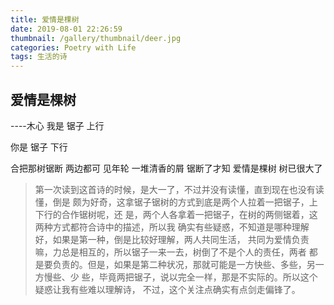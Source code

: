 ```yaml
---
title: 爱情是棵树
date: 2019-08-01 22:26:59
thumbnail: /gallery/thumbnail/deer.jpg
categories: Poetry with Life
tags: 生活的诗
---
```

## 爱情是棵树
----木心
我是
锯子
上行

你是
锯子
下行

合把那树锯断
两边都可
见年轮
一堆清香的屑
锯断了才知
爱情是棵树
树已很大了
<!--more-->
>第一次读到这首诗的时候，是大一了，不过并没有读懂，直到现在也没有读懂，倒是
颇为好奇，这拿锯子锯树的方式到底是两个人拉着一把锯子，上下行的合作锯树呢，还
是，两个人各拿着一把锯子，在树的两侧锯着，这两种方式都符合诗中的描述，所以我
确实有些疑惑，不知道是哪种理解好，如果是第一种，倒是比较好理解，两人共同生活，
共同为爱情负责嘛，力总是相互的，所以锯子一来一去，树倒了不是个人的责任，两者
都是要负责的。但是，如果是第二种状况，那就可能是一方快些、多些，另一方慢些、少
些，毕竟两把锯子，说以完全一样，那是不实际的。所以这个疑惑让我有些难以理解诗，
不过，这个关注点确实有点剑走偏锋了。
